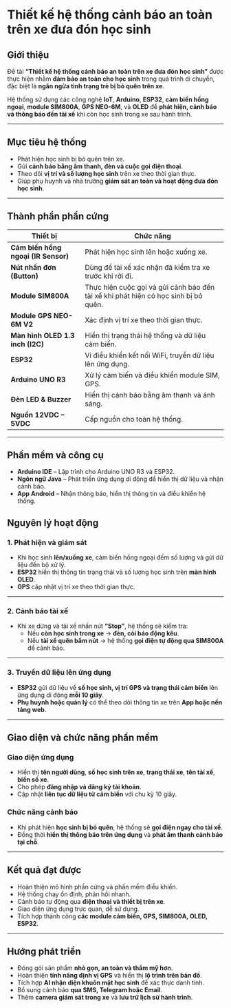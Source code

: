# Thiết kế hệ thống cảnh báo an toàn trên xe đưa đón học sinh  

## Giới thiệu  

Đề tài **“Thiết kế hệ thống cảnh báo an toàn trên xe đưa đón học sinh”** được thực hiện nhằm **đảm bảo an toàn cho học sinh** trong quá trình di chuyển, đặc biệt là **ngăn ngừa tình trạng trẻ bị bỏ quên trên xe**.  

Hệ thống sử dụng các công nghệ **IoT**, **Arduino**, **ESP32**, **cảm biến hồng ngoại**, **module SIM800A**, **GPS NEO-6M**, và **OLED** để **phát hiện, cảnh báo và thông báo đến tài xế** khi còn học sinh trong xe sau hành trình.  

---

## Mục tiêu hệ thống  

- Phát hiện học sinh bị bỏ quên trên xe.  
- Gửi **cảnh báo bằng âm thanh, đèn và cuộc gọi điện thoại**.  
- Theo dõi **vị trí và số lượng học sinh** trên xe theo thời gian thực.  
- Giúp phụ huynh và nhà trường **giám sát an toàn và hoạt động đưa đón học sinh**.  

---

## Thành phần phần cứng  

| Thiết bị | Chức năng |
|-----------|------------|
| **Cảm biến hồng ngoại (IR Sensor)** | Phát hiện học sinh lên hoặc xuống xe. |
| **Nút nhấn đơn (Button)** | Dùng để tài xế xác nhận đã kiểm tra xe trước khi rời đi. |
| **Module SIM800A** | Thực hiện cuộc gọi và gửi cảnh báo đến tài xế khi phát hiện có học sinh bị bỏ quên. |
| **Module GPS NEO-6M V2** | Xác định vị trí xe theo thời gian thực. |
| **Màn hình OLED 1.3 inch (I2C)** | Hiển thị trạng thái hệ thống và dữ liệu cảm biến. |
| **ESP32** | Vi điều khiển kết nối WiFi, truyền dữ liệu lên ứng dụng. |
| **Arduino UNO R3** | Xử lý cảm biến và điều khiển module SIM, GPS. |
| **Đèn LED & Buzzer** | Hiển thị cảnh báo bằng âm thanh và ánh sáng. |
| **Nguồn 12VDC – 5VDC** | Cấp nguồn cho toàn hệ thống. |

---

## Phần mềm và công cụ  

- **Arduino IDE** – Lập trình cho Arduino UNO R3 và ESP32.  
- **Ngôn ngữ Java** – Phát triển ứng dụng di động để hiển thị dữ liệu và nhận cảnh báo.  
- **App Android** – Nhận thông báo, hiển thị thông tin và điều khiển hệ thống.  

## Nguyên lý hoạt động  

### 1️. Phát hiện và giám sát  
- Khi học sinh **lên/xuống xe**, cảm biến hồng ngoại đếm số lượng và gửi dữ liệu đến bộ xử lý.  
- **ESP32** hiển thị thông tin trạng thái và số lượng học sinh trên **màn hình OLED**.  
- **GPS** cập nhật vị trí xe theo thời gian thực.  

---

### 2️. Cảnh báo tài xế  
- Khi xe dừng và tài xế nhấn nút **“Stop”**, hệ thống sẽ kiểm tra:  
  - Nếu **còn học sinh trong xe** → **đèn, còi báo động kêu**.  
  - Nếu **tài xế quên bấm nút** → hệ thống **gọi điện tự động qua SIM800A** để cảnh báo.  

---

### 3️. Truyền dữ liệu lên ứng dụng  
- **ESP32** gửi dữ liệu về **số học sinh, vị trí GPS và trạng thái cảm biến** lên ứng dụng di động **mỗi 10 giây**.  
- **Phụ huynh hoặc quản lý** có thể theo dõi thông tin xe trên **App hoặc nền tảng web**.  

---

## Giao diện và chức năng phần mềm  

### Giao diện ứng dụng  
- Hiển thị **tên người dùng**, **số học sinh trên xe**, **trạng thái xe**, **tên tài xế**, **biển số xe**.  
- Cho phép **đăng nhập và đăng ký tài khoản**.  
- Cập nhật **liên tục dữ liệu từ cảm biến** với chu kỳ 10 giây.  

### Chức năng cảnh báo  
- Khi phát hiện **học sinh bị bỏ quên**, hệ thống sẽ **gọi điện ngay cho tài xế**.  
- Đồng thời **hiển thị thông báo trên ứng dụng** và **phát âm thanh cảnh báo tại chỗ**.  

---

## Kết quả đạt được  

- Hoàn thiện mô hình phần cứng và phần mềm điều khiển.  
- Hệ thống chạy ổn định, phản hồi nhanh.  
- Cảnh báo tự động qua **điện thoại và thiết bị trên xe**.  
- Giao diện ứng dụng trực quan, dễ sử dụng.  
- Tích hợp thành công **các module cảm biến, GPS, SIM800A, OLED, ESP32**.  

---

##  Hướng phát triển  

- Đóng gói sản phẩm **nhỏ gọn, an toàn và thẩm mỹ hơn**.  
- Hoàn thiện **tính năng định vị GPS** và hiển thị **lộ trình trên bản đồ**.  
- Tích hợp **AI nhận diện khuôn mặt học sinh** để xác thực danh tính.  
- Bổ sung cảnh báo **qua SMS, Telegram hoặc Email**.  
- Thêm **camera giám sát trong xe** và **lưu trữ lịch sử hành trình**.
